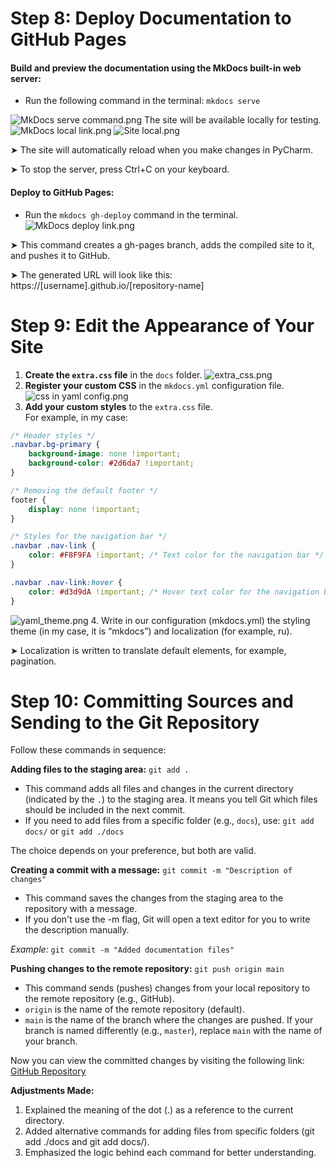 # Step 8: Deploy Documentation to GitHub Pages

#### **Build and preview the documentation** using the MkDocs built-in web server:  
   - Run the following command in the terminal: ```mkdocs serve```
   
   ![MkDocs serve command.png](image/Deploy%20and%20Customize%20MkDocs/Deploy%20documentation%20to%20GitHub%20Pages/MkDocs%20serve%20command.png)
   The site will be available locally for testing.
![MkDocs local link.png](image/Deploy%20and%20Customize%20MkDocs/Deploy%20documentation%20to%20GitHub%20Pages/MkDocs%20local%20link.png)
![Site local.png](image/Deploy%20and%20Customize%20MkDocs/Deploy%20documentation%20to%20GitHub%20Pages/Site%20local.png)

➤ The site will automatically reload when you make changes in PyCharm.

➤ To stop the server, press Ctrl+C on your keyboard.

#### **Deploy to GitHub Pages:**

   - Run the ```mkdocs gh-deploy``` command in the terminal.
![MkDocs deploy link.png](image/Deploy%20and%20Customize%20MkDocs/Deploy%20documentation%20to%20GitHub%20Pages/MkDocs%20deploy%20link.png)

➤ This command creates a gh-pages branch, adds the compiled site to it, and pushes it to GitHub.

➤ The generated URL will look like this:
https://[username].github.io/[repository-name]

# Step 9: Edit the Appearance of Your Site

1. **Create the `extra.css` file** in the `docs` folder.
![extra_css.png](image/Deploy%20and%20Customize%20MkDocs/Edit%20the%20appearance%20of%20our%20site/extra_css.png)
2. **Register your custom CSS** in the `mkdocs.yml` configuration file.
![css in yaml config.png](image/Deploy%20and%20Customize%20MkDocs/Edit%20the%20appearance%20of%20our%20site/css%20in%20yaml%20config.png)
3. **Add your custom styles** to the `extra.css` file.  
   For example, in my case:

```css
/* Header styles */
.navbar.bg-primary {
    background-image: none !important;
    background-color: #2d6da7 !important;
}

/* Removing the default footer */
footer {
    display: none !important;
}

/* Styles for the navigation bar */
.navbar .nav-link {
    color: #F8F9FA !important; /* Text color for the navigation bar */
}

.navbar .nav-link:hover {
    color: #d3d9dA !important; /* Hover text color for the navigation bar */
}
```

![yaml_theme.png](image/Deploy%20and%20Customize%20MkDocs/Edit%20the%20appearance%20of%20our%20site/yaml_theme.png)
4.	Write in our configuration (mkdocs.yml) the styling theme (in my case, it is “mkdocs”) and localization (for example, ru).
 
➤	Localization is written to translate default elements, for example, pagination.

# Step 10: Committing Sources and Sending to the Git Repository

Follow these commands in sequence:

**Adding files to the staging area:** ```git add .```

* This command adds all files and changes in the current directory (indicated by the `.`) to the staging area. It means you tell Git which files should be included in the next commit.
* If you need to add files from a specific folder (e.g., `docs`), use: ```git add docs/``` or ```git add ./docs```
   
The choice depends on your preference, but both are valid.

**Creating a commit with a message:** ```git commit -m "Description of changes"```

* This command saves the changes from the staging area to the repository with a message.
* If you don't use the -m flag, Git will open a text editor for you to write the description manually.

_Example:_ ```git commit -m "Added documentation files"```

**Pushing changes to the remote repository:** ```git push origin main```

- This command sends (pushes) changes from your local repository to the remote repository (e.g., GitHub).
- `origin` is the name of the remote repository (default).
- `main` is the name of the branch where the changes are pushed. If your branch is named differently (e.g., `master`), replace `main` with the name of your branch.

Now you can view the committed changes by visiting the following link: [GitHub Repository](https://github.com/MkDocs-web-docs/how-to-create-web-docs/tree/main)

 
**Adjustments Made:**

1.	Explained the meaning of the dot (.) as a reference to the current directory.
2.	Added alternative commands for adding files from specific folders (git add ./docs and git add docs/).
3.	Emphasized the logic behind each command for better understanding.
